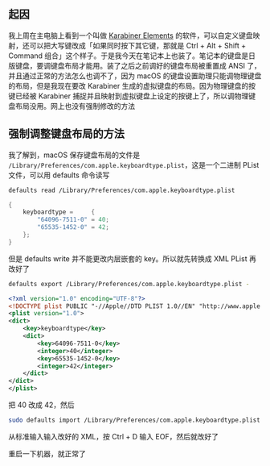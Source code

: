## 起因

我上周在主电脑上看到一个叫做 [Karabiner Elements](https://karabiner-elements.pqrs.org/) 的软件，可以自定义键盘映射，还可以把大写键改成「如果同时按下其它键，那就是 Ctrl + Alt + Shift + Command 组合」这个样子。于是我今天在笔记本上也装了。笔记本的键盘是日版键盘，要调键盘布局才能用。装了之后之前调好的键盘布局被重置成 ANSI 了，并且通过正常的方法怎么也调不了，因为 macOS 的键盘设置助理只能调物理键盘的布局，但是我现在要改 Karabiner 生成的虚拟键盘的布局。因为物理键盘的按键已经被 Karabiner 捕捉并且映射到虚拟键盘上设定的按键上了，所以调物理键盘布局没用。网上也没有强制修改的方法

## 强制调整键盘布局的方法

我了解到，macOS 保存键盘布局的文件是 `/Library/Preferences/com.apple.keyboardtype.plist`，这是一个二进制 PList 文件，可以用 defaults 命令读写

```bash
defaults read /Library/Preferences/com.apple.keyboardtype.plist
```

```c#
{
    keyboardtype =     {
        "64096-7511-0" = 40;
        "65535-1452-0" = 42;
    };
}
```

但是 defaults write 并不能更改内层嵌套的 key。所以就先转换成 XML PList 再改好了

```bash
defaults export /Library/Preferences/com.apple.keyboardtype.plist -
```

```xml
<?xml version="1.0" encoding="UTF-8"?>
<!DOCTYPE plist PUBLIC "-//Apple//DTD PLIST 1.0//EN" "http://www.apple.com/DTDs/PropertyList-1.0.dtd">
<plist version="1.0">
<dict>
	<key>keyboardtype</key>
	<dict>
		<key>64096-7511-0</key>
		<integer>40</integer>
		<key>65535-1452-0</key>
		<integer>42</integer>
	</dict>
</dict>
</plist>
```

把 40 改成 42，然后

```bash
sudo defaults import /Library/Preferences/com.apple.keyboardtype.plist -
```

从标准输入输入改好的 XML，按 Ctrl + D 输入 EOF，然后就改好了

重启一下机器，就正常了
